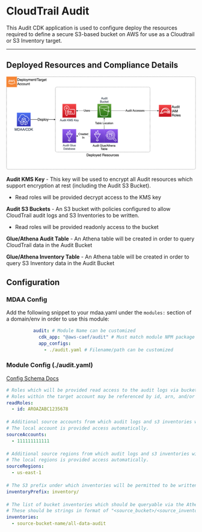 # CloudTrail Audit

This Audit CDK application is used to configure deploy the resources required to define a secure S3-based bucket on AWS for use as a Cloudtrail or S3 Inventory target.

***

## Deployed Resources and Compliance Details

![Audit](../../../constructs/L3/governance/audit-l3-construct/docs/Audit.png)

**Audit KMS Key** - This key will be used to encrypt all Audit resources which support encryption at rest (including the Audit S3 Bucket).

* Read roles will be provided decrypt access to the KMS key

**Audit S3 Buckets** - An S3 bucket with policies configured to allow CloudTrail audit logs and S3 Inventories to be written.

* Read roles will be provided readonly access to the bucket

**Glue/Athena Audit Table** - An Athena table will be created in order to query CloudTrail data in the Audit Bucket

**Glue/Athena Inventory Table** - An Athena table will be created in order to query S3 Inventory data in the Audit Bucket

## Configuration

### MDAA Config

Add the following snippet to your mdaa.yaml under the `modules:` section of a domain/env in order to use this module:

```yaml
          audit: # Module Name can be customized
            cdk_app: "@aws-caef/audit" # Must match module NPM package name
            app_configs:
              - ./audit.yaml # Filename/path can be customized
```

### Module Config (./audit.yaml)

[Config Schema Docs](SCHEMA.md)

```yaml
# Roles which will be provided read access to the audit logs via bucket policy.
# Roles within the target account may be referenced by id, arn, and/or name.
readRoles:
  - id: AROAZABC1235678

# Additional source accounts from which audit logs and s3 inventories will be accepted to the bucket.
# The local account is provided access automatically.
sourceAccounts:
  - 111111111111

# Additional source regions from which audit logs and s3 inventories will be accepted to the bucket.
# The local regions is provided access automatically.
sourceRegions:
  - us-east-1

# The S3 prefix under which inventories will be permitted to be written
inventoryPrefix: inventory/

# The list of bucket inventories which should be queryable via the Athena inventory table
# These should be strings in format of "<source_bucket>/<source_inventory_id>"
inventories:
  - source-bucket-name/all-data-audit
```
